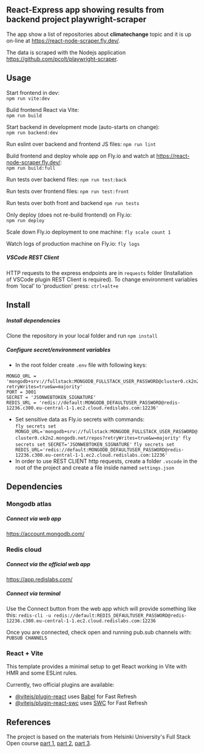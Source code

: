 ## React-Express app showing results from backend project playwright-scraper

The app show a list of repositories about **climatechange** topic and it is up on-line at https://react-node-scraper.fly.dev/.   
   
The data is scraped with the Nodejs application https://github.com/pcolt/playwright-scraper.

## Usage

Start frontend in dev:   
`npm run vite:dev`

Build frontend React via Vite:   
`npm run build`

Start backend in development mode (auto-starts on change):   
`npm run backend:dev`

Run eslint over backend and frontend JS files:
`npm run lint`

Build frontend and deploy whole app on Fly.io and watch at https://react-node-scraper.fly.dev/:   
`npm run build:full`

Run tests over backend files:
`npm run test:back`

Run tests over frontend files:
`npm run test:front`

Run tests over both front and backend
`npm run tests`

Only deploy (does not re-build frontend) on Fly.io:   
`npm run deploy`

Scale down Fly.io deployment to one machine:
`fly scale count 1`

Watch logs of production machine on Fly.io:
`fly logs`

##### VSCode REST Client

HTTP requests to the express endpoints are in `requests` folder (Installation of VSCode plugin REST Client is required).
To change environment variables from 'local' to 'production' press:
`ctrl+alt+e`

## Install

##### Install dependencies
Clone the repository in your local folder and run `npm install`

##### Configure secret/environment variables
- In the root folder create `.env` file with following keys:   
```
MONGO_URL = 'mongodb+srv://fullstack:MONGODB_FULLSTACK_USER_PASSWORD@cluster0.ck2n2.mongodb.net/repos?retryWrites=true&w=majority'
PORT = 3001
SECRET = 'JSONWEBTOKEN_SIGNATURE'
REDIS_URL = 'redis://default:MONGODB_DEFAULTUSER_PASSWORD@redis-12236.c300.eu-central-1-1.ec2.cloud.redislabs.com:12236'
```
- Set sensitive data as Fly.io secrets with commands:   
`fly secrets set MONGO_URL='mongodb+srv://fullstack:MONGODB_FULLSTACK_USER_PASSWORD@cluster0.ck2n2.mongodb.net/repos?retryWrites=true&w=majority'`
`fly secrets set SECRET='JSONWEBTOKEN_SIGNATURE'`
`fly secrets set REDIS_URL='redis://default:MONGODB_DEFAULTUSER_PASSWORD@redis-12236.c300.eu-central-1-1.ec2.cloud.redislabs.com:12236'`
- In order to use REST CLIENT http requests, create a folder `.vscode` in the root of the project and create a file inside named `settings.json`

## Dependencies 

### Mongodb atlas

##### Connect via web app
https://account.mongodb.com/

### Redis cloud

##### Connect via the official web app

https://app.redislabs.com/ 

##### Connect via terminal
Use the Connect button from the web app which will provide something like this:
`redis-cli -u redis://default:REDIS_DEFAULTUSER_PASSWORD@redis-12236.c300.eu-central-1-1.ec2.cloud.redislabs.com:12236`

Once you are connected, check open and running pub.sub channels with:
`PUBSUB CHANNELS`

### React + Vite

This template provides a minimal setup to get React working in Vite with HMR and some ESLint rules.

Currently, two official plugins are available:

- [@vitejs/plugin-react](https://github.com/vitejs/vite-plugin-react/blob/main/packages/plugin-react/README.md) uses [Babel](https://babeljs.io/) for Fast Refresh
- [@vitejs/plugin-react-swc](https://github.com/vitejs/vite-plugin-react-swc) uses [SWC](https://swc.rs/) for Fast Refresh

## References

The project is based on the materials from Helsinki University's Full Stack Open course [part 1](https://fullstackopen.com/en/part1/), [part 2](https://fullstackopen.com/en/part2/), [part 3](https://fullstackopen.com/en/part3/).
